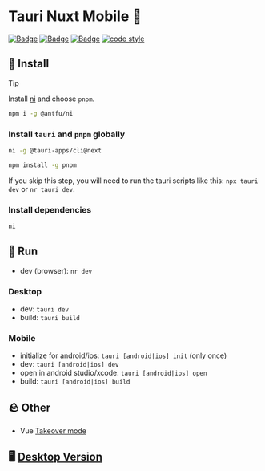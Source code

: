 # Tauri Nuxt Mobile 📱

[![Badge](https://img.shields.io/github/package-json/dependency-version/Rettend/tauri-nuxt-mobile/@tauri-apps/api?color=dea584&label=tauri)](https://beta.tauri.app/)
[![Badge](https://img.shields.io/github/package-json/dependency-version/Rettend/tauri-nuxt-mobile/dev/nuxt?color=00DC82&label=nuxt)](https://nuxt.com/)
[![Badge](https://img.shields.io/badge/UnoCSS-4D4D4D)](https://unocss.dev/)
[![code style](https://antfu.me/badge-code-style.svg)](https://github.com/antfu/eslint-config)

## 🚀 Install

> [!TIP]
> Install [ni](https://github.com/antfu/ni) and choose `pnpm`.
>
> ```bash
> npm i -g @antfu/ni
> ```

### Install `tauri` and `pnpm` globally

```bash
ni -g @tauri-apps/cli@next
```

```bash
npm install -g pnpm
```

If you skip this step, you will need to run the tauri scripts like this: `npx tauri dev` or `nr tauri dev`.

### Install dependencies

```bash
ni
```

## 🥏 Run

- dev (browser): `nr dev`

### Desktop

- dev: `tauri dev`
- build: `tauri build`

### Mobile

- initialize for android/ios: `tauri [android|ios] init` (only once)
- dev: `tauri [android|ios] dev`
- open in android studio/xcode: `tauri [android|ios] open`
- build: `tauri [android|ios] build`

## 🪨 Other

- Vue [Takeover mode](https://vuejs.org/guide/typescript/overview.html#volar-takeover-mode)

## 🖥️ [Desktop Version](https://github.com/Rettend/tauri-nuxt-desktop)
